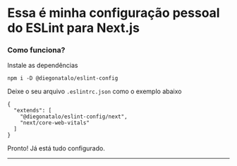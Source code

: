 # Essa é minha configuração pessoal do ESLint para Next.js

### Como funciona?

Instale as dependências

```
npm i -D @diegonatalo/eslint-config
```

Deixe o seu arquivo `.eslintrc.json` como o exemplo abaixo

```
{
  "extends": [
    "@diegonatalo/eslint-config/next", 
    "next/core-web-vitals"
  ]
}
```

Pronto! Já está tudo configurado.

---
